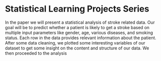 # Statistical Learning Projects Series 

In the paper we will present a statistical analysis of stroke related data. Our goal will be
to predict whether a patient is likely to get a stroke based on multiple input parameters like gender,
age, various diseases, and smoking status. Each row in the data provides relevant information about the
patient.
After some data cleaning, we plotted some interesting variables of our dataset to get some insight on
the content and structure of our data. We then proceeded to the analysis
